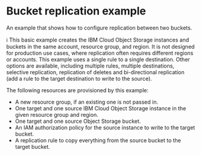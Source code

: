 # Bucket replication example

An example that shows how to configure replication between two buckets.

:information_source: This basic example creates the IBM Cloud Object Storage instances and buckets in the same account, resource group, and region. It is not designed for production use cases, where replication often requires different regions or accounts. This example uses a single rule to a single destination. Other options are available, including multiple rules, multiple destinations, selective replication, replication of deletes and bi-directional replication (add a rule to the target destination to write to the source).

The following resources are provisioned by this example:

- A new resource group, if an existing one is not passed in.
- One target and one source IBM Cloud Object Storage instance in the given resource group and region.
- One target and one source Object Storage bucket.
- An IAM authorization policy for the source instance to write to the target bucket.
- A replication rule to copy everything from the source bucket to the target bucket.